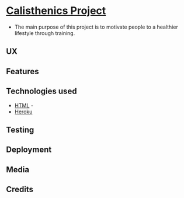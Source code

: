 # [Calisthenics Project](https://calisthenics-project.herokuapp.com/)
* The main purpose of this project is to motivate people to a healthier lifestyle through training.

## UX

## Features

## Technologies used
* [HTML](https://www.w3schools.com/html/) -
* [Heroku](https://www.heroku.com/)

## Testing

## Deployment

## Media

## Credits